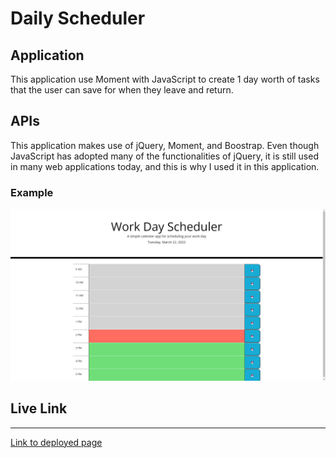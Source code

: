 # Daily Scheduler

## Application

This application use Moment with JavaScript to create 1 day worth of tasks that the user can save for when they leave and return.

## APIs

This application makes use of jQuery, Moment, and Boostrap. Even though JavaScript has adopted many of the functionalities of jQuery, it is still used in many web applications today, and this is why I used it in this application.

### Example

![website example](./Assets/Images/Website_Screenshot.png)

## Live Link

- - -
[Link to deployed page](https://phoenix-staley.github.io/javascript-quiz/)